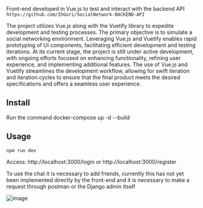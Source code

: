 Front-end developed in Vue.js to test and interact with the backend API  `https://github.com/IhGori/SocialNetwork-BACKEND-API`

The project utilizes Vue.js along with the Vuetify library to expedite development and testing processes. The primary objective is to simulate a social networking environment. Leveraging Vue.js and Vuetify enables rapid prototyping of UI components, facilitating efficient development and testing iterations.
At its current stage, the project is still under active development, with ongoing efforts focused on enhancing functionality, refining user experience, and implementing additional features. The use of Vue.js and Vuetify streamlines the development workflow, allowing for swift iteration and iteration cycles to ensure that the final product meets the desired specifications and offers a seamless user experience.
## Install
Run the command docker-compose up -d --build

## Usage
`npm run dev`

Access: http://localhost:3000/login or http://localhost:3000/register

To use the chat it is necessary to add friends, currently this has not yet been implemented directly by the front-end and it is necessary to make a request through postman or the Django admin itself


![image](https://github.com/IhGori/SocialNetwork-FRONTEND/assets/73910233/112ba20d-32f2-4617-bde4-a214563af292)
